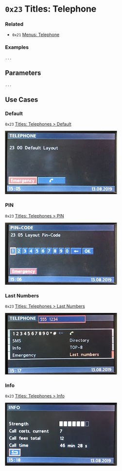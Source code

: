 # `0x23` Titles: Telephone

### Related

- `0x21` [Menus: Telephone](21.md)

### Examples

    ...

## Parameters

    ...

## Use Cases

### Default

`0x23` [Titles: Telephones > Default](23/00.md)

![Default](23/00.JPG)

### PIN

`0x23` [Titles: Telephones > PIN](23/05.md)

![PIN](23/05.JPG)

### Last Numbers

`0x23` [Titles: Telephones > Last Numbers](23/42.md)

![Last Numbers](23/42.JPG)

### Info

`0x23` [Titles: Telephones > Info](23/90.md)

![Info](23/90.JPG)